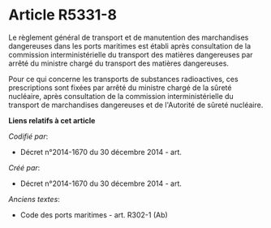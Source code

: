 # Article R5331-8

Le règlement général de transport et de manutention des marchandises dangereuses dans les ports maritimes est établi après
consultation de la commission interministérielle du transport des matières dangereuses par arrêté du ministre chargé du
transport des matières dangereuses.

Pour ce qui concerne les transports de substances radioactives, ces prescriptions sont fixées par arrêté du ministre chargé
de la sûreté nucléaire, après consultation de la commission interministérielle du transport de marchandises dangereuses et de
l'Autorité de sûreté nucléaire.

**Liens relatifs à cet article**

_Codifié par_:

  - Décret n°2014-1670 du 30 décembre 2014 - art.

_Créé par_:

  - Décret n°2014-1670 du 30 décembre 2014 - art.

_Anciens textes_:

  - Code des ports maritimes - art. R302-1 (Ab)
